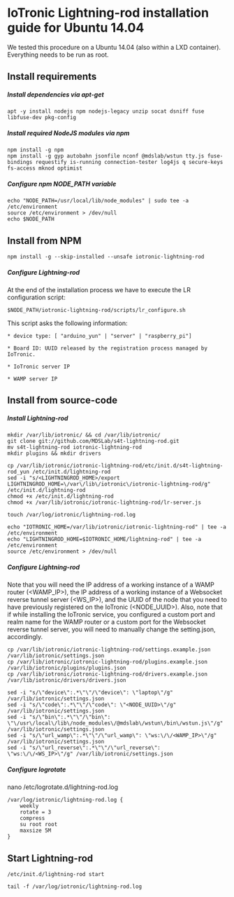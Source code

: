 # IoTronic Lightning-rod installation guide for Ubuntu 14.04

We tested this procedure on a Ubuntu 14.04 (also within a LXD container). Everything needs to be run as root.

## Install requirements
##### Install dependencies via apt-get
```
apt -y install nodejs npm nodejs-legacy unzip socat dsniff fuse libfuse-dev pkg-config
```

##### Install required NodeJS modules via npm
```
npm install -g npm
npm install -g gyp autobahn jsonfile nconf @mdslab/wstun tty.js fuse-bindings requestify is-running connection-tester log4js q secure-keys fs-access mknod optimist
```

##### Configure npm NODE_PATH variable
```
echo "NODE_PATH=/usr/local/lib/node_modules" | sudo tee -a /etc/environment
source /etc/environment > /dev/null
echo $NODE_PATH
```


## Install from NPM
```
npm install -g --skip-installed --unsafe iotronic-lightning-rod
```

##### Configure Lightning-rod
At the end of the installation process we have to execute the LR configuration script:
```
$NODE_PATH/iotronic-lightning-rod/scripts/lr_configure.sh
```
This script asks the following information:
```
* device type: [ "arduino_yun" | "server" | "raspberry_pi"]

* Board ID: UUID released by the registration process managed by IoTronic.

* IoTronic server IP

* WAMP server IP
```





## Install from source-code

##### Install Lightning-rod
```
mkdir /var/lib/iotronic/ && cd /var/lib/iotronic/
git clone git://github.com/MDSLab/s4t-lightning-rod.git
mv s4t-lightning-rod iotronic-lightning-rod
mkdir plugins && mkdir drivers

cp /var/lib/iotronic/iotronic-lightning-rod/etc/init.d/s4t-lightning-rod_yun /etc/init.d/lightning-rod
sed -i "s/<LIGHTNINGROD_HOME>/export LIGHTNINGROD_HOME=\/var\/lib\/iotronic\/iotronic-lightning-rod/g" /etc/init.d/lightning-rod
chmod +x /etc/init.d/lightning-rod
chmod +x /var/lib/iotronic/iotronic-lightning-rod/lr-server.js

touch /var/log/iotronic/lightning-rod.log

echo "IOTRONIC_HOME=/var/lib/iotronic/iotronic-lightning-rod" | tee -a /etc/environment
echo "LIGHTNINGROD_HOME=$IOTRONIC_HOME/lightning-rod" | tee -a /etc/environment
source /etc/environment > /dev/null
```

##### Configure Lightning-rod
Note that you will need the IP address of a working instance of a WAMP router (<WAMP_IP>), the IP address of a working instance of a Websocket reverse tunnel server (<WS_IP>), and the UUID of the node that you need to have previously registered on the IoTronic (<NODE_UUID>). Also, note that if while installing the IoTronic service, you configured a custom port and realm name for the WAMP router or a custom port for the Websocket reverse tunnel server, you will need to manually change the setting.json, accordingly. 
```
cp /var/lib/iotronic/iotronic-lightning-rod/settings.example.json /var/lib/iotronic/settings.json
cp /var/lib/iotronic/iotronic-lightning-rod/plugins.example.json /var/lib/iotronic/plugins/plugins.json
cp /var/lib/iotronic/iotronic-lightning-rod/drivers.example.json /var/lib/iotronic/drivers/drivers.json

sed -i "s/\"device\":.*\"\"/\"device\": \"laptop\"/g" /var/lib/iotronic/settings.json
sed -i "s/\"code\":.*\"\"/\"code\": \"<NODE_UUID>\"/g" /var/lib/iotronic/settings.json
sed -i "s/\"bin\":.*\"\"/\"bin\": \"\/usr\/local\/lib\/node_modules\/@mdslab\/wstun\/bin\/wstun.js\"/g" /var/lib/iotronic/settings.json
sed -i "s/\"url_wamp\":.*\"\"/\"url_wamp\": \"ws:\/\/<WAMP_IP>\"/g" /var/lib/iotronic/settings.json
sed -i "s/\"url_reverse\":.*\"\"/\"url_reverse\": \"ws:\/\/<WS_IP>\"/g" /var/lib/iotronic/settings.json
```

##### Configure logrotate
nano /etc/logrotate.d/lightning-rod.log
```
/var/log/iotronic/lightning-rod.log {
    weekly
    rotate = 3
    compress
    su root root
    maxsize 5M
}
```

## Start Lightning-rod
```
/etc/init.d/lightning-rod start

tail -f /var/log/iotronic/lightning-rod.log
```